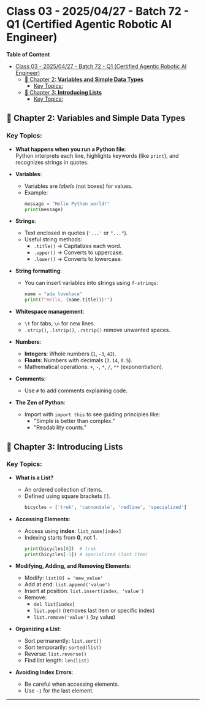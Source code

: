 # Class 03 - 2025/04/27 - Batch 72 - Q1 (Certified Agentic Robotic AI Engineer)

**Table of Content**
- [Class 03 - 2025/04/27 - Batch 72 - Q1 (Certified Agentic Robotic AI Engineer)](#class-03---20250427---batch-72---q1-certified-agentic-robotic-ai-engineer)
  - [📘 Chapter 2: **Variables and Simple Data Types**](#-chapter-2-variables-and-simple-data-types)
    - [Key Topics:](#key-topics)
  - [📘 Chapter 3: **Introducing Lists**](#-chapter-3-introducing-lists)
    - [Key Topics:](#key-topics-1)


## 📘 Chapter 2: **Variables and Simple Data Types**

### Key Topics:
- **What happens when you run a Python file**:  
  Python interprets each line, highlights keywords (like `print`), and recognizes strings in quotes.

- **Variables**:
  - Variables are *labels* (not boxes) for values.
  - Example:
    ```python
    message = "Hello Python world!"
    print(message)
    ```

- **Strings**:
  - Text enclosed in quotes (`'...'` or `"..."`).
  - Useful string methods:
    - `.title()` → Capitalizes each word.
    - `.upper()` → Converts to uppercase.
    - `.lower()` → Converts to lowercase.

- **String formatting**:
  - You can insert variables into strings using `f-strings`:
    ```python
    name = "ada lovelace"
    print(f"Hello, {name.title()}!")
    ```

- **Whitespace management**:
  - `\t` for tabs, `\n` for new lines.
  - `.strip()`, `.lstrip()`, `.rstrip()` remove unwanted spaces.

- **Numbers**:
  - **Integers**: Whole numbers (`1`, `-3`, `42`).
  - **Floats**: Numbers with decimals (`3.14`, `0.5`).
  - Mathematical operations: `+`, `-`, `*`, `/`, `**` (exponentiation).

- **Comments**:
  - Use `#` to add comments explaining code.
  
- **The Zen of Python**:
  - Import with `import this` to see guiding principles like:
    - "Simple is better than complex."
    - "Readability counts."

## 📘 Chapter 3: **Introducing Lists**

### Key Topics:
- **What is a List?**
  - An ordered collection of items.
  - Defined using square brackets `[]`.
    ```python
    bicycles = ['trek', 'cannondale', 'redline', 'specialized']
    ```

- **Accessing Elements**:
  - Access using **index**: `list_name[index]`
  - Indexing starts from **0**, not 1.
    ```python
    print(bicycles[0])  # trek
    print(bicycles[-1]) # specialized (last item)
    ```

- **Modifying, Adding, and Removing Elements**:
  - Modify: `list[0] = 'new_value'`
  - Add at end: `list.append('value')`
  - Insert at position: `list.insert(index, 'value')`
  - Remove:
    - `del list[index]`
    - `list.pop()` (removes last item or specific index)
    - `list.remove('value')` (by value)

- **Organizing a List**:
  - Sort permanently: `list.sort()`
  - Sort temporarily: `sorted(list)`
  - Reverse: `list.reverse()`
  - Find list length: `len(list)`

- **Avoiding Index Errors**:
  - Be careful when accessing elements.
  - Use `-1` for the last element.

---
